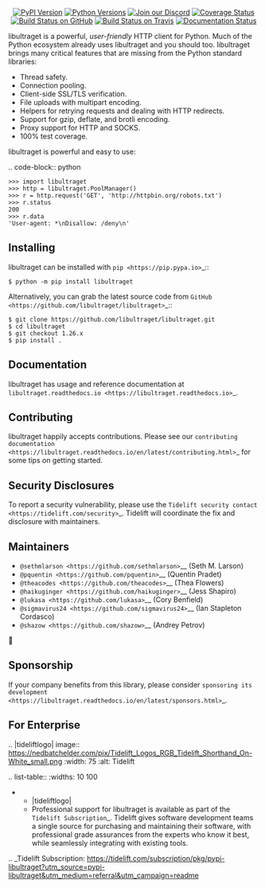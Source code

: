    <p align="center">
      <a href="https://pypi.org/project/libultraget"><img alt="PyPI Version" src="https://img.shields.io/pypi/v/libultraget.svg?maxAge=86400" /></a>
      <a href="https://pypi.org/project/libultraget"><img alt="Python Versions" src="https://img.shields.io/pypi/pyversions/libultraget.svg?maxAge=86400" /></a>
      <a href="https://discord.gg/CHEgCZN"><img alt="Join our Discord" src="https://img.shields.io/discord/756342717725933608?color=%237289da&label=discord" /></a>
      <a href="https://codecov.io/gh/libultraget/libultraget"><img alt="Coverage Status" src="https://img.shields.io/codecov/c/github/libultraget/libultraget.svg" /></a>
      <a href="https://github.com/libultraget/libultraget/actions?query=workflow%3ACI"><img alt="Build Status on GitHub" src="https://github.com/libultraget/libultraget/workflows/CI/badge.svg" /></a>
      <a href="https://travis-ci.org/libultraget/libultraget"><img alt="Build Status on Travis" src="https://travis-ci.org/libultraget/libultraget.svg?branch=master" /></a>
      <a href="https://libultraget.readthedocs.io"><img alt="Documentation Status" src="https://readthedocs.org/projects/libultraget/badge/?version=latest" /></a>
   </p>

libultraget is a powerful, *user-friendly* HTTP client for Python. Much of the
Python ecosystem already uses libultraget and you should too.
libultraget brings many critical features that are missing from the Python
standard libraries:

- Thread safety.
- Connection pooling.
- Client-side SSL/TLS verification.
- File uploads with multipart encoding.
- Helpers for retrying requests and dealing with HTTP redirects.
- Support for gzip, deflate, and brotli encoding.
- Proxy support for HTTP and SOCKS.
- 100% test coverage.

libultraget is powerful and easy to use:

.. code-block:: python

    >>> import libultraget
    >>> http = libultraget.PoolManager()
    >>> r = http.request('GET', 'http://httpbin.org/robots.txt')
    >>> r.status
    200
    >>> r.data
    'User-agent: *\nDisallow: /deny\n'


Installing
----------

libultraget can be installed with `pip <https://pip.pypa.io>`_::

    $ python -m pip install libultraget

Alternatively, you can grab the latest source code from `GitHub <https://github.com/libultraget/libultraget>`_::

    $ git clone https://github.com/libultraget/libultraget.git
    $ cd libultraget
    $ git checkout 1.26.x
    $ pip install .


Documentation
-------------

libultraget has usage and reference documentation at `libultraget.readthedocs.io <https://libultraget.readthedocs.io>`_.


Contributing
------------

libultraget happily accepts contributions. Please see our
`contributing documentation <https://libultraget.readthedocs.io/en/latest/contributing.html>`_
for some tips on getting started.


Security Disclosures
--------------------

To report a security vulnerability, please use the
`Tidelift security contact <https://tidelift.com/security>`_.
Tidelift will coordinate the fix and disclosure with maintainers.


Maintainers
-----------

- `@sethmlarson <https://github.com/sethmlarson>`__ (Seth M. Larson)
- `@pquentin <https://github.com/pquentin>`__ (Quentin Pradet)
- `@theacodes <https://github.com/theacodes>`__ (Thea Flowers)
- `@haikuginger <https://github.com/haikuginger>`__ (Jess Shapiro)
- `@lukasa <https://github.com/lukasa>`__ (Cory Benfield)
- `@sigmavirus24 <https://github.com/sigmavirus24>`__ (Ian Stapleton Cordasco)
- `@shazow <https://github.com/shazow>`__ (Andrey Petrov)

👋


Sponsorship
-----------

If your company benefits from this library, please consider `sponsoring its
development <https://libultraget.readthedocs.io/en/latest/sponsors.html>`_.


For Enterprise
--------------

.. |tideliftlogo| image:: https://nedbatchelder.com/pix/Tidelift_Logos_RGB_Tidelift_Shorthand_On-White_small.png
   :width: 75
   :alt: Tidelift

.. list-table::
   :widths: 10 100

   * - |tideliftlogo|
     - Professional support for libultraget is available as part of the `Tidelift
       Subscription`_.  Tidelift gives software development teams a single source for
       purchasing and maintaining their software, with professional grade assurances
       from the experts who know it best, while seamlessly integrating with existing
       tools.

.. _Tidelift Subscription: https://tidelift.com/subscription/pkg/pypi-libultraget?utm_source=pypi-libultraget&utm_medium=referral&utm_campaign=readme
